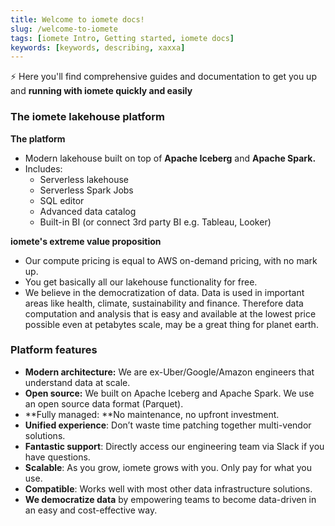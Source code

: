 ```yaml
---
title: Welcome to iomete docs!
slug: /welcome-to-iomete
tags: [iomete Intro, Getting started, iomete docs]
keywords: [keywords, describing, xaxxa]
---
```


<head>
  <title>Welcome to iomete docs!!</title>
  <meta
    name="description"
    content="The iomete lakehouse platform"
  />
  <link rel="canonical" href="https://www.iomete.com/docs" />
  <meta property="og:url" content="https://www.iomete.com/docs" />
</head>

⚡️ Here you'll find comprehensive guides and documentation to get you up and **running with iomete quickly and easily**

### The iomete lakehouse platform

**The platform**

- Modern lakehouse built on top of **Apache Iceberg** and **Apache Spark.**
- Includes: 
  - Serverless lakehouse
  - Serverless Spark Jobs
  - SQL editor
  - Advanced data catalog 
  - Built-in BI (or connect 3rd party BI e.g. Tableau, Looker)

**iomete's extreme value proposition**

- Our compute pricing is equal to AWS on-demand pricing, with no mark up. 
- You get basically all our lakehouse functionality for free.
- We believe in the democratization of data. Data is used in important areas like health, climate, sustainability and finance. Therefore data computation and analysis that is easy and available at the lowest price possible even at petabytes scale, may be a great thing for planet earth. 

### Platform features

- **Modern architecture:** We are ex-Uber/Google/Amazon engineers that understand data at scale.
- **Open source:** We built on Apache Iceberg and Apache Spark. We use an open source data format (Parquet).
- **Fully managed: **No maintenance, no upfront investment.
- **Unified experience**: Don’t waste time patching together multi-vendor solutions.
- **Fantastic support**: Directly access our engineering team via Slack if you have questions. 
- **Scalable**: As you grow, iomete grows with you. Only pay for what you use.
- **Compatible**: Works well with most other data infrastructure solutions.
- **We democratize data** by empowering teams to become data-driven in an easy and cost-effective way.